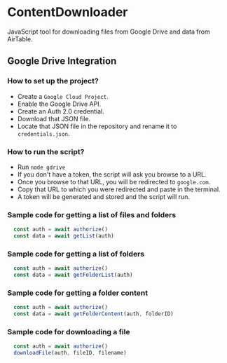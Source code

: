 # ContentDownloader

JavaScript tool for downloading files from Google Drive and data from AirTable.

## Google Drive Integration

### How to set up the project?

- Create a ```Google Cloud Project```.
- Enable the Google Drive API.
- Create an Auth 2.0 credential.
- Download that JSON file.
- Locate that JSON file in the repository and rename it to ```credentials.json```.

### How to run the script?

- Run ```node gdrive```
- If you don't have a token, the script will ask you browse to a URL.
- Once you browse to that URL, you will be redirected to ```google.com```.
- Copy that URL to which you were redirected and paste in the terminal.
- A token will be generated and stored and the script will run.

### Sample code for getting a list of files and folders

```javascript
  const auth = await authorize()
  const data = await getList(auth)
```

### Sample code for getting a list of folders

```javascript
  const auth = await authorize()
  const data = await getFolderList(auth)
```

### Sample code for getting a folder content

```javascript
  const auth = await authorize()
  const data = await getFolderContent(auth, folderID)
```

### Sample code for downloading a file

```javascript
  const auth = await authorize()
  downloadFile(auth, fileID, filename)
```
